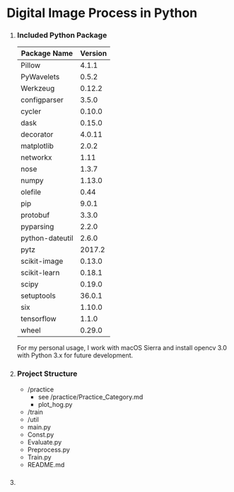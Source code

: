 # Digital Image Process in Python

1. ###  Included Python Package

     | Package Name    | Version |
     | --------------- | ------- |
     | Pillow          | 4.1.1   |
     | PyWavelets      | 0.5.2   |
     | Werkzeug        | 0.12.2  |
     | configparser    | 3.5.0   |
     | cycler          | 0.10.0  |
     | dask            | 0.15.0  |
     | decorator       | 4.0.11  |
     | matplotlib      | 2.0.2   |
     | networkx        | 1.11    |
     | nose            | 1.3.7   |
     | numpy           | 1.13.0  |
     | olefile         | 0.44    |
     | pip             | 9.0.1   |
     | protobuf        | 3.3.0   |
     | pyparsing       | 2.2.0   |
     | python-dateutil | 2.6.0   |
     | pytz            | 2017.2  |
     | scikit-image    | 0.13.0  |
     | scikit-learn    | 0.18.1  |
     | scipy           | 0.19.0  |
     | setuptools      | 36.0.1  |
     | six             | 1.10.0  |
     | tensorflow      | 1.1.0   |
     | wheel           | 0.29.0  |
     For my personal usage, I work with macOS Sierra and install opencv 3.0 with Python 3.x for future development.

2. ### Project Structure

   - /practice
     - see /practice/Practice_Category.md
     - plot_hog.py
   - /train
   - /util
   - main.py
   - Const.py
   - Evaluate.py
   - Preprocess.py
   - Train.py
   - README.md

3. ### 

